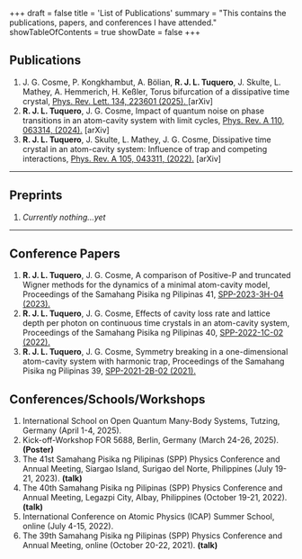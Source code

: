 +++
draft = false
title = 'List of Publications'
summary = "This contains the publications, papers, and conferences I have attended."
showTableOfContents = true
showDate = false
+++

## Publications
<ol>
  <li>J. G. Cosme, P. Kongkhambut, A. Bölian, <strong>R. J. L. Tuquero</strong>, J. Skulte, L. Mathey, A. Hemmerich, H. Keßler, Torus bifurcation of a dissipative time crystal,  <a href="https://doi.org/10.1103/PhysRevLett.134.223601" target="_blank" style="text-decoration: underline;">Phys. Rev. Lett. 134, 223601 (2025). <a href="https://arxiv.org/abs/2411.00155" target="_blank" style="text-decoration: none;">[arXiv]</a></li>
  <li><strong>R. J. L. Tuquero</strong>, J. G. Cosme, Impact of quantum noise on phase transitions in an atom-cavity system with limit cycles, <a href="https://journals.aps.org/pra/abstract/10.1103/PhysRevA.110.063314" target="_blank" style="text-decoration: underline;">Phys. Rev. A 110, 063314, (2024).</a> <a href="https://arxiv.org/abs/2407.21390" target="_blank" style="text-decoration: none;">[arXiv]</a></li>
  <li><strong>R. J. L. Tuquero</strong>, J. Skulte, L. Mathey, J. G. Cosme, Dissipative time crystal in an atom-cavity system: Influence of trap and competing interactions, <a href="https://journals.aps.org/pra/abstract/10.1103/PhysRevA.105.043311" target="_blank" style="text-decoration: underline;">Phys. Rev. A 105, 043311, (2022).</a> <a href="https://arxiv.org/abs/2202.11952" target="_blank" style="text-decoration: none;">[arXiv]</a> </li>
</ol>

<hr>

## Preprints
<ol>
    <li><i>Currently nothing...yet</i>
</ol>

<hr>

## Conference Papers
<ol>
  <li><strong>R. J. L. Tuquero</strong>, J. G. Cosme, A comparison of Positive-P and truncated Wigner methods for the dynamics of a minimal atom-cavity model, Proceedings of the Samahang Pisika ng Pilipinas 41, <a href="https://proceedings.spp-online.org/article/view/SPP-2023-3H-04" target="_blank" style="text-decoration: underline;">SPP-2023-3H-04 (2023).</a> </li>
  <li><strong>R. J. L. Tuquero</strong>, J. G. Cosme, Effects of cavity loss rate and lattice depth per photon on continuous time crystals in an atom-cavity system, Proceedings of the Samahang Pisika ng Pilipinas 40, <a href="https://proceedings.spp-online.org/article/view/SPP-2022-1C-02" target="_blank" style="text-decoration: underline;">SPP-2022-1C-02 (2022).</a> </li>
    <li><strong>R. J. L. Tuquero</strong>, J. G. Cosme, Symmetry breaking in a one-dimensional atom-cavity system with harmonic trap, Proceedings of the Samahang Pisika ng Pilipinas 39, <a href="https://proceedings.spp-online.org/article/view/SPP-2021-2B-02" target="_blank" style="text-decoration: underline;">SPP-2021-2B-02 (2021).</a> </li>
</ol>


## Conferences/Schools/Workshops 
<ol>
  <li>International School on Open Quantum Many-Body Systems, Tutzing, Germany (April 1-4, 2025).
  <li>Kick-off-Workshop FOR 5688, Berlin, Germany (March 24-26, 2025). <strong>(Poster) </strong></li>
  <li>The 41st Samahang Pisika ng Pilipinas (SPP) Physics Conference and Annual Meeting, Siargao Island, Surigao del Norte, Philippines (July 19-21, 2023). <strong>(talk) </strong></li>
  <li>The 40th Samahang Pisika ng Pilipinas (SPP) Physics Conference and Annual Meeting, Legazpi City, Albay, Philippines (October 19-21, 2022). <strong>(talk) </strong></li>
  <li>International Conference on Atomic Physics (ICAP) Summer School, online (July 4-15, 2022).</li>
  <li>The 39th Samahang Pisika ng Pilipinas (SPP) Physics Conference and Annual Meeting, online (October 20-22, 2021). <strong>(talk) </strong></li>
</ol>